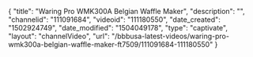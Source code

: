{
    "title": "Waring Pro WMK300A Belgian Waffle Maker",
    "description": "",
    "channelid": "111091684",
    "videoid": "111180550",
    "date_created": "1502924749",
    "date_modified": "1504049178",
    "type": "captivate",
    "layout": "channelVideo",
    "url": "\/bbbusa-latest-videos\/waring-pro-wmk300a-belgian-waffle-maker-ft7509\/111091684-111180550"
}